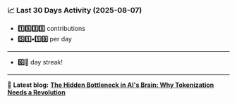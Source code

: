 <!--START_STATS-->
### 📈 Last 30 Days Activity (2025-08-07)  
- **1️⃣5️⃣3️⃣3️⃣** contributions  
- **5️⃣1️⃣•1️⃣0️⃣** per day
---
- **6️⃣🎱** day streak!
---
📝 **Latest blog:** [**The Hidden Bottleneck in AI's Brain: Why Tokenization Needs a Revolution**](https://andriak.com/blog/tokenization-revolution)
<!--END_STATS-->
